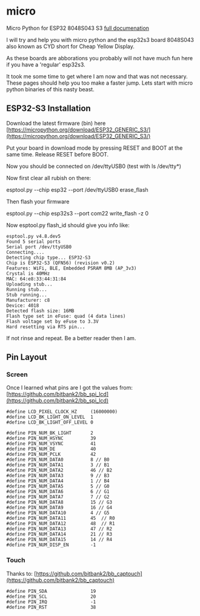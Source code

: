 # micro

Micro Python for ESP32 8048S043 S3 [full documenation](https://drive.google.com/file/d/1zXjLaWKtLhbnzKqttZI1uOZolPvU32vF/view?usp=sharing)

I will try and help you with micro python and the esp32s3 board 8048S043 also known as CYD short for Cheap Yellow Display.

As these boards are abborations you probably will not have much fun here if you have a 'regular' esp32s3.

It took me some time to get where I am now and that was not necessary. These pages should help you too make a faster jump. Lets start with micro python binaries of this nasty beast.

## ESP32-S3 Installation

Download the latest firmware (bin) here [https://micropython.org/download/ESP32_GENERIC_S3/](https://micropython.org/download/ESP32_GENERIC_S3/)

Put your board in download mode by pressing RESET and BOOT at the same time. Release RESET before BOOT.

Now you should be connected on /dev/ttyUSB0 (test with ls /dev/tty*)

Now first clear all rubish on there:

esptool.py --chip esp32 --port /dev/ttyUSB0 erase_flash

Then flash your firmware

esptool.py --chip esp32s3 --port com22 write_flash -z 0 <filename>

Now esptool.py flash_id should give you info like:

```
esptool.py v4.8.dev5
Found 5 serial ports
Serial port /dev/ttyUSB0
Connecting....
Detecting chip type... ESP32-S3
Chip is ESP32-S3 (QFN56) (revision v0.2)
Features: WiFi, BLE, Embedded PSRAM 8MB (AP_3v3)
Crystal is 40MHz
MAC: 64:e8:33:44:31:84
Uploading stub...
Running stub...
Stub running...
Manufacturer: c8
Device: 4018
Detected flash size: 16MB
Flash type set in eFuse: quad (4 data lines)
Flash voltage set by eFuse to 3.3V
Hard resetting via RTS pin...
```

If not rinse and repeat. Be a better reader then I am.


## Pin Layout

### Screen 

Once I learned what pins are I got the values from: [https://github.com/bitbank2/bb_spi_lcd](https://github.com/bitbank2/bb_spi_lcd)

```
#define LCD_PIXEL_CLOCK_HZ     (16000000)
#define LCD_BK_LIGHT_ON_LEVEL  1
#define LCD_BK_LIGHT_OFF_LEVEL 0

#define PIN_NUM_BK_LIGHT       2
#define PIN_NUM_HSYNC          39
#define PIN_NUM_VSYNC          41
#define PIN_NUM_DE             40
#define PIN_NUM_PCLK           42
#define PIN_NUM_DATA0          8 // B0
#define PIN_NUM_DATA1          3 // B1
#define PIN_NUM_DATA2          46 // B2
#define PIN_NUM_DATA3          9 // B3
#define PIN_NUM_DATA4          1 // B4
#define PIN_NUM_DATA5          5 // G0
#define PIN_NUM_DATA6          6 // G1
#define PIN_NUM_DATA7          7 // G2
#define PIN_NUM_DATA8          15 // G3
#define PIN_NUM_DATA9          16 // G4
#define PIN_NUM_DATA10         4 // G5
#define PIN_NUM_DATA11         45  // R0
#define PIN_NUM_DATA12         48  // R1
#define PIN_NUM_DATA13         47 // R2
#define PIN_NUM_DATA14         21 // R3
#define PIN_NUM_DATA15         14 // R4
#define PIN_NUM_DISP_EN        -1
```

### Touch

Thanks to: [https://github.com/bitbank2/bb_captouch](https://github.com/bitbank2/bb_captouch)

```
#define PIN_SDA                19
#define PIN_SCL                20
#define PIN_IRQ                -1
#define PIN_RST                38   
```
